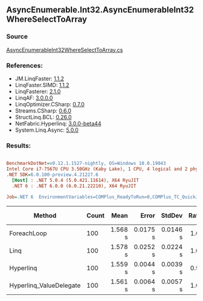 ﻿## AsyncEnumerable.Int32.AsyncEnumerableInt32WhereSelectToArray

### Source
[AsyncEnumerableInt32WhereSelectToArray.cs](../LinqBenchmarks/AsyncEnumerable/Int32/AsyncEnumerableInt32WhereSelectToArray.cs)

### References:
- JM.LinqFaster: [1.1.2](https://www.nuget.org/packages/JM.LinqFaster/1.1.2)
- LinqFaster.SIMD: [1.1.2](https://www.nuget.org/packages/LinqFaster.SIMD/1.0.3)
- LinqFasterer: [2.1.0](https://www.nuget.org/packages/LinqFasterer/2.1.0)
- LinqAF: [3.0.0.0](https://www.nuget.org/packages/LinqAF/3.0.0.0)
- LinqOptimizer.CSharp: [0.7.0](https://www.nuget.org/packages/LinqOptimizer.CSharp/0.7.0)
- Streams.CSharp: [0.6.0](https://www.nuget.org/packages/Streams.CSharp/0.6.0)
- StructLinq.BCL: [0.26.0](https://www.nuget.org/packages/StructLinq/0.26.0)
- NetFabric.Hyperlinq: [3.0.0-beta44](https://www.nuget.org/packages/NetFabric.Hyperlinq/3.0.0-beta44)
- System.Linq.Async: [5.0.0](https://www.nuget.org/packages/System.Linq.Async/5.0.0)

### Results:
``` ini

BenchmarkDotNet=v0.12.1.1527-nightly, OS=Windows 10.0.19043
Intel Core i7-7567U CPU 3.50GHz (Kaby Lake), 1 CPU, 4 logical and 2 physical cores
.NET SDK=6.0.100-preview.4.21227.6
  [Host] : .NET 5.0.4 (5.0.421.11614), X64 RyuJIT
  .NET 6 : .NET 6.0.0 (6.0.21.22210), X64 RyuJIT

Job=.NET 6  EnvironmentVariables=COMPlus_ReadyToRun=0,COMPlus_TC_QuickJitForLoops=1,COMPlus_TieredPGO=1  Runtime=.NET 6.0  

```
|                  Method | Count |    Mean |    Error |   StdDev | Ratio | RatioSD | Gen 0 | Gen 1 | Gen 2 | Allocated |
|------------------------ |------ |--------:|---------:|---------:|------:|--------:|------:|------:|------:|----------:|
|             ForeachLoop |   100 | 1.568 s | 0.0175 s | 0.0146 s |  1.00 |    0.00 |     - |     - |     - |     33 KB |
|                    Linq |   100 | 1.578 s | 0.0252 s | 0.0224 s |  1.01 |    0.02 |     - |     - |     - |     53 KB |
|               Hyperlinq |   100 | 1.559 s | 0.0044 s | 0.0039 s |  0.99 |    0.01 |     - |     - |     - |     34 KB |
| Hyperlinq_ValueDelegate |   100 | 1.561 s | 0.0064 s | 0.0057 s |  1.00 |    0.01 |     - |     - |     - |     22 KB |
